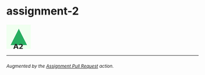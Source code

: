 # assignment-2

![image](static/diagram.png)

---
<sub>*Augmented by the [Assignment Pull Request](https://github.com/majikmate/assignment-pull-request) action.*</sub>
